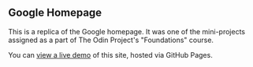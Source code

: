 ## Google Homepage
This is a replica of the Google homepage. It was one of the mini-projects assigned as a part of The Odin Project's "Foundations" course. 

You can [view a live demo](https://heykzhao.github.io/top_google_homepage/) of this site, hosted via GitHub Pages.